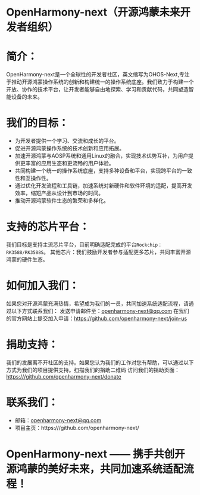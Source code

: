 # OpenHarmony-next（开源鸿蒙未来开发者组织）

# 简介：
  OpenHarmony-next是一个全球性的开发者社区，英文缩写为OHOS-Next,专注于推动开源鸿蒙操作系统的创新和构建统一的操作系统底座。我们致力于构建一个开放、协作的技术平台，让开发者能够自由地探索、学习和贡献代码，共同塑造智能设备的未来。

# 我们的目标：
- 为开发者提供一个学习、交流和成长的平台。
- 促进开源鸿蒙操作系统的技术创新和应用拓展。
- 加速开源鸿蒙与AOSP系统和通用Linux的融合，实现技术优势互补，为用户提供更丰富的应用生态和更流畅的用户体验。
- 共同构建一个统一的操作系统底座，支持多种设备和平台，实现跨平台的一致性和互操作性。
- 通过优化开发流程和工具链，加速系统对新硬件和软件环境的适配，提高开发效率，缩短产品从设计到市场的时间。
- 推动开源鸿蒙软件生态的繁荣和多样化。
# 支持的芯片平台：
我们目标是支持主流芯片平台，目前明确适配完成的平台```Rockchip：RK3588/RK3588S```。 其他芯片：我们鼓励开发者参与适配更多芯片，共同丰富开源鸿蒙的硬件生态。
# 如何加入我们：
如果您对开源鸿蒙充满热情，希望成为我们的一员，共同加速系统适配流程，请通过以下方式联系我们：
发送申请邮件至：openharmony-next@qq.com 在我们的官方网站上提交加入申请：https://github.com/openharmony-next/join-us
# 捐助支持：
我们的发展离不开社区的支持。如果您认为我们的工作对您有帮助，可以通过以下方式为我们的项目提供支持。扫描我们的捐助二维码
访问我们的捐助页面：[https:///github.com/openharmony-next/donate](https://github.com/openharmony-next/.github/blob/main/donate.jpg)
# 联系我们：
- 邮箱：openharmony-next@qq.com
- 项目主页：https:///github.com/openharmony-next/

# OpenHarmony-next —— 携手共创开源鸿蒙的美好未来，共同加速系统适配流程！
